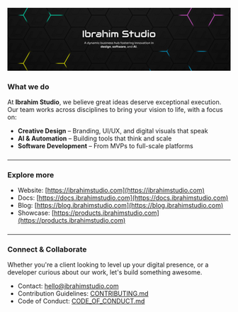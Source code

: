 ![Ibrahim Studio](https://github.com/theIbrahimStudio/.github/blob/main/assets/images/banner.jpg)

### What we do

At **Ibrahim Studio**, we believe great ideas deserve exceptional execution. Our team works across disciplines to bring your vision to life, with a focus on:

- **Creative Design** – Branding, UI/UX, and digital visuals that speak
- **AI & Automation** – Building tools that think and scale
- **Software Development** – From MVPs to full-scale platforms

###

---

### Explore more

- Website: [https://ibrahimstudio.com](https://ibrahimstudio.com)
- Docs: [https://docs.ibrahimstudio.com](https://docs.ibrahimstudio.com)
- Blog: [https://blog.ibrahimstudio.com](https://blog.ibrahimstudio.com)
- Showcase: [https://products.ibrahimstudio.com](https://products.ibrahimstudio.com)

###

---

### Connect & Collaborate

Whether you're a client looking to level up your digital presence, or a developer curious about our work, let's build something awesome.

- Contact: [hello@ibrahimstudio.com](mailto:hello@ibrahimstudio.com)
- Contribution Guidelines: [CONTRIBUTING.md](https://github.com/theIbrahimStudio/.github/blob/main/CONTRIBUTING.md)
- Code of Conduct: [CODE_OF_CONDUCT.md](https://github.com/theIbrahimStudio/.github/blob/main/CODE_OF_CONDUCT.md)
